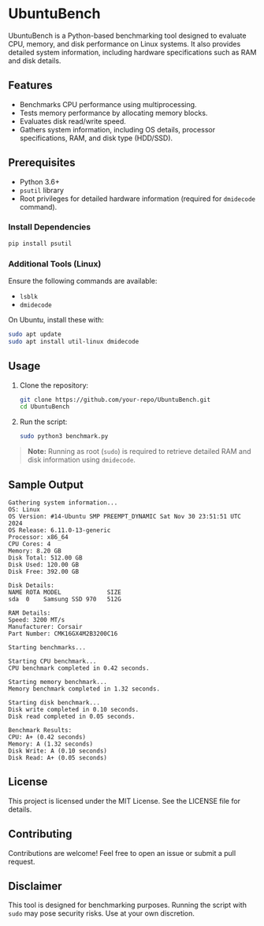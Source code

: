 # UbuntuBench

UbuntuBench is a Python-based benchmarking tool designed to evaluate CPU, memory, and disk performance on Linux systems. It also provides detailed system information, including hardware specifications such as RAM and disk details.

## Features
- Benchmarks CPU performance using multiprocessing.
- Tests memory performance by allocating memory blocks.
- Evaluates disk read/write speed.
- Gathers system information, including OS details, processor specifications, RAM, and disk type (HDD/SSD).

## Prerequisites
- Python 3.6+
- `psutil` library
- Root privileges for detailed hardware information (required for `dmidecode` command).

### Install Dependencies
```bash
pip install psutil
```

### Additional Tools (Linux)
Ensure the following commands are available:
- `lsblk`
- `dmidecode`

On Ubuntu, install these with:
```bash
sudo apt update
sudo apt install util-linux dmidecode
```

## Usage
1. Clone the repository:
   ```bash
   git clone https://github.com/your-repo/UbuntuBench.git
   cd UbuntuBench
   ```
2. Run the script:
   ```bash
   sudo python3 benchmark.py
   ```

> **Note:** Running as root (`sudo`) is required to retrieve detailed RAM and disk information using `dmidecode`.

## Sample Output
```plaintext
Gathering system information...
OS: Linux
OS Version: #14-Ubuntu SMP PREEMPT_DYNAMIC Sat Nov 30 23:51:51 UTC 2024
OS Release: 6.11.0-13-generic
Processor: x86_64
CPU Cores: 4
Memory: 8.20 GB
Disk Total: 512.00 GB
Disk Used: 120.00 GB
Disk Free: 392.00 GB

Disk Details:
NAME ROTA MODEL             SIZE
sda  0    Samsung SSD 970   512G

RAM Details:
Speed: 3200 MT/s
Manufacturer: Corsair
Part Number: CMK16GX4M2B3200C16

Starting benchmarks...

Starting CPU benchmark...
CPU benchmark completed in 0.42 seconds.

Starting memory benchmark...
Memory benchmark completed in 1.32 seconds.

Starting disk benchmark...
Disk write completed in 0.10 seconds.
Disk read completed in 0.05 seconds.

Benchmark Results:
CPU: A+ (0.42 seconds)
Memory: A (1.32 seconds)
Disk Write: A (0.10 seconds)
Disk Read: A+ (0.05 seconds)
```

## License
This project is licensed under the MIT License. See the LICENSE file for details.

## Contributing
Contributions are welcome! Feel free to open an issue or submit a pull request.

## Disclaimer
This tool is designed for benchmarking purposes. Running the script with `sudo` may pose security risks. Use at your own discretion.


